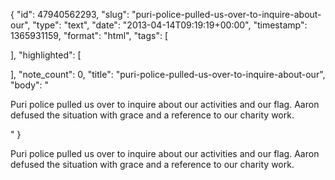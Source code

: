 {
  "id": 47940562293,
  "slug": "puri-police-pulled-us-over-to-inquire-about-our",
  "type": "text",
  "date": "2013-04-14T09:19:19+00:00",
  "timestamp": 1365931159,
  "format": "html",
  "tags": [

  ],
  "highlighted": [

  ],
  "note_count": 0,
  "title": "puri-police-pulled-us-over-to-inquire-about-our",
  "body": "<p>Puri police pulled us over to inquire about our activities and our flag. Aaron defused the situation with grace and a reference to our charity work.</p>"
}

<p>Puri police pulled us over to inquire about our activities and our flag. Aaron defused the situation with grace and a reference to our charity work.</p>